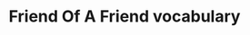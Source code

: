 ---
schema: default
title: Friend Of  A Friend vocabulary
notes: >-
  FOAF is a project devoted to linking people and information using the Web.
  Regardless of whether information is in people's heads, in physical or digital
  documents, or in the form of factual data, it can be linked. @en
organization: DataScientia Foundation
distribution: foaf-owl
keyword: People
publisher: Dan Brickley
theme: Upper Level
versionNotes: No updates since 2014
landingPage: 'http://www.foaf-project.org/'
accessRigths: Public
creator: 'Libbly Miller, Dan Brickley'
hasVersion: Unknown
isVersionOf: Unknown
issued: '2014-01-14'
modified: '17 December 2020, 01:33 (UTC+01:00)'
language: ''
provenance: >-
  "(2013-06-04) Bernard Vatant: From the specification : ""FOAF has been
  evolving gradually since its creation in mid-2000. There is now a stable core
  of classes and properties that will not be changed, beyond modest adjustments
  to their documentation to track implementation feedback and emerging best
  practices."" (2014-12-16) Bernard Vatant: Annual review OK (2014-01-15)
  Bernard Vatant: Looking forward for v1.0 :) (2015-12-16) Ghislain Atemezing:
  Annual review OK (2019-10-17) Ghislain Atemezing: No updates since 2014
  Provenance from: LOV"
page: 'http://xmlns.com/foaf/0.1/'
wasGeneratedBy: ''
versionInfo: version 0.99
formalityLevel: Teleontology
OntologyEngineeringMethodology: ''
acronym: foaf
CompetencyQuestion: ''
preferredNamespacePrefix: foaf
toDoList: To completely annotate.
namespacesGenerated: ''
namespacesReused: ''
datasetLevel: Knowledge level (L3-4)
spatialExtent: Unknown
temporalExtent: Unknown
---
